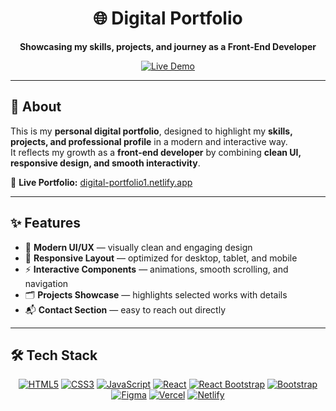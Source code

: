 <h1 align="center">🌐 Digital Portfolio</h1>

<p align="center">
  <b>Showcasing my skills, projects, and journey as a Front-End Developer</b>  
</p>

<p align="center">
  <a href="https://digital-portfolio1.netlify.app/"><img src="https://img.shields.io/badge/Live%20Demo-00C7B7?style=for-the-badge&logo=netlify&logoColor=white" alt="Live Demo"></a>
</p>

---

## 📖 About  

This is my **personal digital portfolio**, designed to highlight my **skills, projects, and professional profile** in a modern and interactive way.  
It reflects my growth as a **front-end developer** by combining **clean UI, responsive design, and smooth interactivity**.  

🔗 **Live Portfolio:** [digital-portfolio1.netlify.app](https://digital-portfolio1.netlify.app/)  

---

## ✨ Features  

- 🎨 **Modern UI/UX** — visually clean and engaging design  
- 📱 **Responsive Layout** — optimized for desktop, tablet, and mobile  
- ⚡ **Interactive Components** — animations, smooth scrolling, and navigation  
- 🗂️ **Projects Showcase** — highlights selected works with details  
- 📬 **Contact Section** — easy to reach out directly  

---

## 🛠️ Tech Stack  

<p align="center">
  <a href="https://developer.mozilla.org/docs/Web/HTML"><img src="https://img.shields.io/badge/HTML5-E34F26?style=for-the-badge&logo=html5&logoColor=white" alt="HTML5"></a>
  <a href="https://developer.mozilla.org/docs/Web/CSS"><img src="https://img.shields.io/badge/CSS3-1572B6?style=for-the-badge&logo=css3&logoColor=white" alt="CSS3"></a>
  <a href="https://developer.mozilla.org/docs/Web/JavaScript"><img src="https://img.shields.io/badge/JavaScript-F7DF1E?style=for-the-badge&logo=javascript&logoColor=black" alt="JavaScript"></a>
  <a href="https://react.dev/"><img src="https://img.shields.io/badge/React-20232A?style=for-the-badge&logo=react&logoColor=61DAFB" alt="React"></a>
  <a href="https://react-bootstrap.github.io/"><img src="https://img.shields.io/badge/React_Bootstrap-41E0FD?style=for-the-badge&logo=react&logoColor=white" alt="React Bootstrap"></a>
  <a href="https://getbootstrap.com/"><img src="https://img.shields.io/badge/Bootstrap-563D7C?style=for-the-badge&logo=bootstrap&logoColor=white" alt="Bootstrap"></a>
  <a href="https://www.figma.com/"><img src="https://img.shields.io/badge/Figma-F24E1E?style=for-the-badge&logo=figma&logoColor=white" alt="Figma"></a>
  <a href="https://vercel.com/"><img src="https://img.shields.io/badge/Vercel-000000?style=for-the-badge&logo=vercel&logoColor=white" alt="Vercel"></a>
  <a href="https://www.netlify.com/"><img src="https://img.shields.io/badge/Netlify-00C7B7?style=for-the-badge&logo=netlify&logoColor=white" alt="Netlify"></a>
</p>


